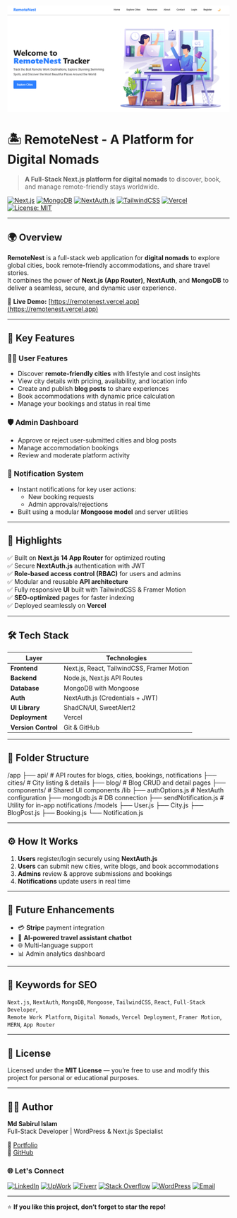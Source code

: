![RemoteNest / Digital Nomads](.github/remotenest-banner.png)

<!-- REQUIRED FOR PINNED CARDS -->
<meta property="og:image" content="https://raw.githubusercontent.com/mdsabir07/remotenest_frontend/main/.github/SOCIAL_PREVIEW.png">
<meta name="twitter:image" content="https://raw.githubusercontent.com/mdsabir07/remotenest_frontend/main/.github/SOCIAL_PREVIEW.png">

# 🏝️ RemoteNest - A Platform for Digital Nomads

> **A Full-Stack Next.js platform for digital nomads** to discover, book, and manage remote-friendly stays worldwide.

[![Next.js](https://img.shields.io/badge/Next.js-14-black?style=flat-square&logo=nextdotjs)](https://nextjs.org/)
[![MongoDB](https://img.shields.io/badge/MongoDB-6.x-brightgreen?style=flat-square&logo=mongodb)](https://www.mongodb.com/)
[![NextAuth.js](https://img.shields.io/badge/Auth-NextAuth.js-blue?style=flat-square&logo=auth0)](https://next-auth.js.org/)
[![TailwindCSS](https://img.shields.io/badge/Style-TailwindCSS-38B2AC?style=flat-square&logo=tailwindcss)](https://tailwindcss.com/)
[![Vercel](https://img.shields.io/badge/Deployed_on-Vercel-black?style=flat-square&logo=vercel)](https://vercel.com/)
[![License: MIT](https://img.shields.io/badge/License-MIT-yellow.svg?style=flat-square)](LICENSE)

---

## 🌍 Overview

**RemoteNest** is a full-stack web application for **digital nomads** to explore global cities, book remote-friendly accommodations, and share travel stories.  
It combines the power of **Next.js (App Router)**, **NextAuth**, and **MongoDB** to deliver a seamless, secure, and dynamic user experience.

🔗 **Live Demo:** [https://remotenest.vercel.app](https://remotenest.vercel.app)

---

## 🚀 Key Features

### 👩‍💻 User Features
- Discover **remote-friendly cities** with lifestyle and cost insights  
- View city details with pricing, availability, and location info  
- Create and publish **blog posts** to share experiences  
- Book accommodations with dynamic price calculation  
- Manage your bookings and status in real time  

### 🛡️ Admin Dashboard
- Approve or reject user-submitted cities and blog posts  
- Manage accommodation bookings  
- Review and moderate platform activity  

### 🔔 Notification System
- Instant notifications for key user actions:
  - New booking requests  
  - Admin approvals/rejections  
- Built using a modular **Mongoose model** and server utilities  

---

## 🧠 Highlights

✅ Built on **Next.js 14 App Router** for optimized routing  
✅ Secure **NextAuth.js** authentication with JWT  
✅ **Role-based access control (RBAC)** for users and admins  
✅ Modular and reusable **API architecture**  
✅ Fully responsive **UI** built with TailwindCSS & Framer Motion  
✅ **SEO-optimized** pages for faster indexing  
✅ Deployed seamlessly on **Vercel**

---

## 🛠️ Tech Stack

| Layer | Technologies |
|-------|---------------|
| **Frontend** | Next.js, React, TailwindCSS, Framer Motion |
| **Backend** | Node.js, Next.js API Routes |
| **Database** | MongoDB with Mongoose |
| **Auth** | NextAuth.js (Credentials + JWT) |
| **UI Library** | ShadCN/UI, SweetAlert2 |
| **Deployment** | Vercel |
| **Version Control** | Git & GitHub |

---

## 📁 Folder Structure

/app
├── api/ # API routes for blogs, cities, bookings, notifications
├── cities/ # City listing & details
├── blog/ # Blog CRUD and detail pages
├── components/ # Shared UI components
/lib
├── authOptions.js # NextAuth configuration
├── mongodb.js # DB connection
├── sendNotification.js # Utility for in-app notifications
/models
├── User.js
├── City.js
├── BlogPost.js
├── Booking.js
└── Notification.js

---

## ⚙️ How It Works

1. **Users** register/login securely using **NextAuth.js**  
2. **Users** can submit new cities, write blogs, and book accommodations  
3. **Admins** review & approve submissions and bookings  
4. **Notifications** update users in real time  

---

## 🧩 Future Enhancements

- 💳 **Stripe** payment integration  
- 🤖 **AI-powered travel assistant chatbot**  
- 🌐 Multi-language support  
- 📊 Admin analytics dashboard  

---

## 🧭 Keywords for SEO

`Next.js`, `NextAuth`, `MongoDB`, `Mongoose`, `TailwindCSS`, `React`, `Full-Stack Developer`,  
`Remote Work Platform`, `Digital Nomads`, `Vercel Deployment`, `Framer Motion`, `MERN`, `App Router`

---

## 📄 License

Licensed under the **MIT License** — you’re free to use and modify this project for personal or educational purposes.

---

## 👨‍💻 Author

**Md Sabirul Islam**  
Full-Stack Developer | WordPress & Next.js Specialist  

💼 [Portfolio](https://sabir-portfolio-2a4b1.web.app/)   
🐙 [GitHub](https://github.com/mdsabir07)

### 🌐 **Let's Connect**
[![LinkedIn](https://img.shields.io/badge/LinkedIn-0077B5?style=for-the-badge&logo=linkedin&logoColor=white)](https://linkedin.com/in/sabir07)
[![UpWork](https://img.shields.io/badge/UpWork-6FDA44?style=for-the-badge&logo=upwork&logoColor=white)](https://www.upwork.com/freelancers/~010424d8751b7807dc)
[![Fiverr](https://img.shields.io/badge/Fiverr-1DBF73?style=for-the-badge&logo=fiverr&logoColor=white)](https://www.fiverr.com/wd_com_3)
[![Stack Overflow](https://img.shields.io/badge/Stack_Overflow-FE7A16?style=for-the-badge&logo=stack-overflow&logoColor=white)](https://stackoverflow.com/users/8124426/sabir)
[![WordPress](https://img.shields.io/badge/WordPress-21759B?style=for-the-badge&logo=wordpress&logoColor=white)](https://profiles.wordpress.org/mdsabir07/)
[![Email](https://img.shields.io/badge/Email-D14836?style=for-the-badge&logo=gmail&logoColor=white)](mailto:sabiruli@gmail.com)

---

⭐ **If you like this project, don’t forget to star the repo!**